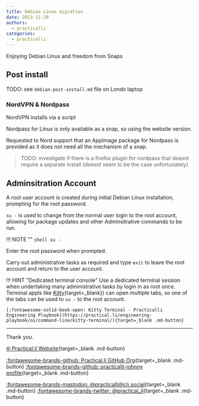 ```yaml
---
title: Debian Linux migration
date: 2023-11-20
authors:
  - practicalli
categories:
  - practicalli
---
```


Enjoying Debian Linux and freedom from Snaps


<!-- more -->

## Post install

TODO: see `debian-post-install.md` file on Londo laptop


### NordVPN & Nordpass

NordVPN installs via a script

Nordpass for Linux is only available as a snap, so using the website version.

Requested to Nord support that an AppImage package for Nordpass is provided as it does not need all the mechanism of a snap.

> TODO: investigate if there is a firefox plugin for nordpass that doesnt require a separate install (doesnt seem to be the case unfortunately)


## Adminsitration Account

A root user account is created during initial Debian Linux installation, prompting for the root password.

`su -` is used to change from the normal user login to the root account, allowing for package updates and other Adminsitrative commands to be run.

!!! NOTE ""
    ```shell
    su -
    ```

Enter the root password when prompted.

Carry out administrative tasks as required and type `exit` to leave the root account and return to the user account.


!!! HINT "Dedicated terminal console"
    Use a dedicated terminal session when undertaking many administrative tasks by login in as root once.  Terminal appls like [Kitty](https://practical.li/engineering-playbook/os/command-line/kitty-terminal/){target=_blank}) can open multiple tabs, so one of the tabs can be used to `su -` to the root account.

    [:fontawesome-solid-book-open: Kitty Terminal - Practicalli Engineering Playbook](https://practical.li/engineering-playbook/os/command-line/kitty-terminal/){target=_blank .md-button}

---
Thank you.

[:globe_with_meridians: Practical.li Website](https://practical.li){target=_blank .md-button}

[:fontawesome-brands-github: Practical.li GitHub Org](https://github.com/practicalli){target=_blank .md-button}
[:fontawesome-brands-github: practicalli-johnny profile](https://github.com/practicalli-johnny){target=_blank .md-button}

[:fontawesome-brands-mastodon: @practicalli@clj.social](https://clj.social/@practicalli){target=_blank .md-button}
[:fontawesome-brands-twitter: @practical_li](https://twitter.com/practcial_li){target=_blank .md-button}

